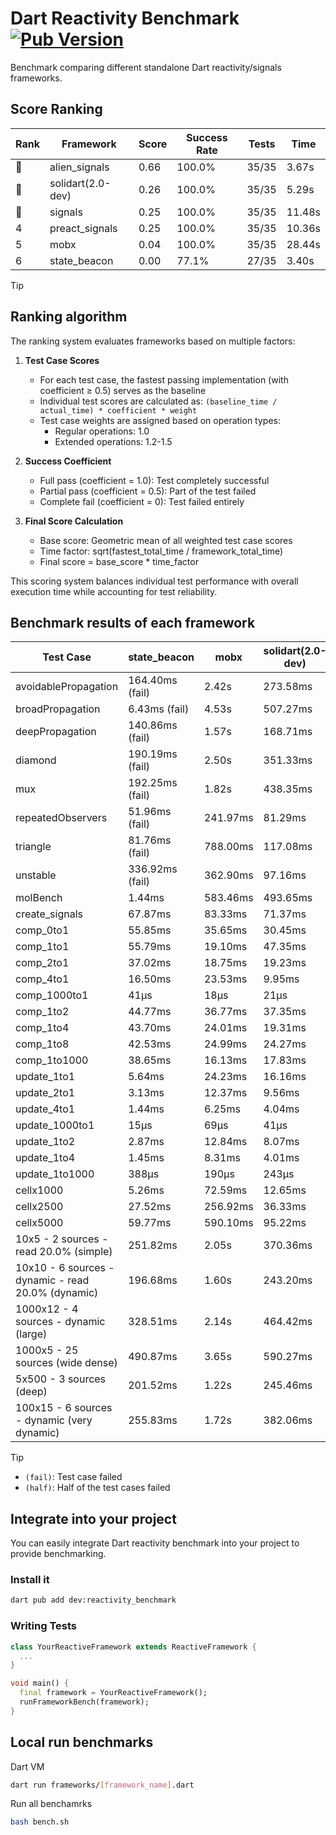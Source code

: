 # Dart Reactivity Benchmark [![Pub Version](https://img.shields.io/pub/v/reactivity_benchmark)](https://pub.dev/packages/reactivity_benchmark)

Benchmark comparing different standalone Dart reactivity/signals frameworks.

## Score Ranking

<!-- ranking start -->
| Rank | Framework | Score | Success Rate | Tests | Time |
|------|-----------|-------|--------------|-------|------|
| 🥇 | alien_signals | 0.66 | 100.0% | 35/35 | 3.67s |
| 🥈 | solidart(2.0-dev) | 0.26 | 100.0% | 35/35 | 5.29s |
| 🥉 | signals | 0.25 | 100.0% | 35/35 | 11.48s |
| 4 | preact_signals | 0.25 | 100.0% | 35/35 | 10.36s |
| 5 | mobx | 0.04 | 100.0% | 35/35 | 28.44s |
| 6 | state_beacon | 0.00 | 77.1% | 27/35 | 3.40s |

<!-- ranking end -->

> [!TIP]
> ## Ranking algorithm
>
> The ranking system evaluates frameworks based on multiple factors:
>
> 1. **Test Case Scores**
>    - For each test case, the fastest passing implementation (with coefficient ≥ 0.5) serves as the baseline
>    - Individual test scores are calculated as: `(baseline_time / actual_time) * coefficient * weight`
>    - Test case weights are assigned based on operation types:
>      - Regular operations: 1.0
>      - Extended operations: 1.2-1.5
>
> 2. **Success Coefficient**
>    - Full pass (coefficient = 1.0): Test completely successful
>    - Partial pass (coefficient = 0.5): Part of the test failed
>    - Complete fail (coefficient = 0): Test failed entirely
>
> 3. **Final Score Calculation**
>    - Base score: Geometric mean of all weighted test case scores
>    - Time factor: sqrt(fastest_total_time / framework_total_time)
>    - Final score = base_score * time_factor
>
> This scoring system balances individual test performance with overall execution time while accounting for test reliability.

## Benchmark results of each framework

<!-- test-case start -->
| Test Case | state_beacon | mobx | solidart(2.0-dev) | preact_signals | signals | alien_signals |
|---|---|---|---|---|---|---|
| avoidablePropagation | 164.40ms (fail) | 2.42s | 273.58ms | 202.48ms | 210.55ms | 182.40ms |
| broadPropagation | 6.43ms (fail) | 4.53s | 507.27ms | 513.57ms | 466.15ms | 342.98ms |
| deepPropagation | 140.86ms (fail) | 1.57s | 168.71ms | 179.10ms | 172.62ms | 122.10ms |
| diamond | 190.19ms (fail) | 2.50s | 351.33ms | 300.07ms | 282.67ms | 229.39ms |
| mux | 192.25ms (fail) | 1.82s | 438.35ms | 405.17ms | 413.26ms | 368.67ms |
| repeatedObservers | 51.96ms (fail) | 241.97ms | 81.29ms | 41.05ms | 44.84ms | 47.48ms |
| triangle | 81.76ms (fail) | 788.00ms | 117.08ms | 103.41ms | 98.72ms | 86.36ms |
| unstable | 336.92ms (fail) | 362.90ms | 97.16ms | 73.45ms | 79.88ms | 67.44ms |
| molBench | 1.44ms | 583.46ms | 493.65ms | 490.50ms | 491.00ms | 487.53ms |
| create_signals | 67.87ms | 83.33ms | 71.37ms | 4.55ms | 24.75ms | 27.88ms |
| comp_0to1 | 55.85ms | 35.65ms | 30.45ms | 17.62ms | 11.18ms | 7.87ms |
| comp_1to1 | 55.79ms | 19.10ms | 47.35ms | 12.46ms | 27.25ms | 4.19ms |
| comp_2to1 | 37.02ms | 18.75ms | 19.23ms | 17.36ms | 8.70ms | 2.38ms |
| comp_4to1 | 16.50ms | 23.53ms | 9.95ms | 17.83ms | 2.02ms | 9.98ms |
| comp_1000to1 | 41μs | 18μs | 21μs | 4μs | 4μs | 3μs |
| comp_1to2 | 44.77ms | 36.77ms | 37.35ms | 32.30ms | 15.34ms | 15.84ms |
| comp_1to4 | 43.70ms | 24.01ms | 19.31ms | 20.11ms | 9.99ms | 15.59ms |
| comp_1to8 | 42.53ms | 24.99ms | 24.27ms | 8.95ms | 11.58ms | 4.69ms |
| comp_1to1000 | 38.65ms | 16.13ms | 17.83ms | 6.77ms | 9.71ms | 3.17ms |
| update_1to1 | 5.64ms | 24.23ms | 16.16ms | 8.60ms | 12.66ms | 10.34ms |
| update_2to1 | 3.13ms | 12.37ms | 9.56ms | 4.29ms | 4.49ms | 2.27ms |
| update_4to1 | 1.44ms | 6.25ms | 4.04ms | 2.39ms | 2.25ms | 2.55ms |
| update_1000to1 | 15μs | 69μs | 41μs | 21μs | 22μs | 36μs |
| update_1to2 | 2.87ms | 12.84ms | 8.07ms | 4.59ms | 4.47ms | 4.36ms |
| update_1to4 | 1.45ms | 8.31ms | 4.01ms | 2.15ms | 2.29ms | 2.54ms |
| update_1to1000 | 388μs | 190μs | 243μs | 512μs | 55μs | 34μs |
| cellx1000 | 5.26ms | 72.59ms | 12.65ms | 9.68ms | 9.50ms | 7.35ms |
| cellx2500 | 27.52ms | 256.92ms | 36.33ms | 26.38ms | 30.53ms | 20.78ms |
| cellx5000 | 59.77ms | 590.10ms | 95.22ms | 67.36ms | 58.42ms | 51.28ms |
| 10x5 - 2 sources - read 20.0% (simple) | 251.82ms | 2.05s | 370.36ms | 438.71ms | 567.57ms | 226.33ms |
| 10x10 - 6 sources - dynamic - read 20.0% (dynamic) | 196.68ms | 1.60s | 243.20ms | 273.89ms | 293.55ms | 173.88ms |
| 1000x12 - 4 sources - dynamic (large) | 328.51ms | 2.14s | 464.42ms | 3.70s | 3.84s | 281.68ms |
| 1000x5 - 25 sources (wide dense) | 490.87ms | 3.65s | 590.27ms | 2.70s | 3.57s | 404.51ms |
| 5x500 - 3 sources (deep) | 201.52ms | 1.22s | 245.46ms | 225.97ms | 224.84ms | 191.18ms |
| 100x15 - 6 sources - dynamic (very dynamic) | 255.83ms | 1.72s | 382.06ms | 450.83ms | 483.10ms | 260.71ms |

<!-- test-case end -->

> [!TIP]
> - `(fail)`: Test case failed
> - `(half)`: Half of the test cases failed

## Integrate into your project

You can easily integrate Dart reactivity benchmark into your project to provide benchmarking.

### Install it

```bash
dart pub add dev:reactivity_benchmark
```

### Writing Tests

```dart
class YourReactiveFramework extends ReactiveFramework {
  ...
}

void main() {
  final framework = YourReactiveFramework();
  runFrameworkBench(framework);
}
```

## Local run benchmarks

Dart VM
```bash
dart run frameworks/[framework_name].dart
```

Run all benchamrks
```bash
bash bench.sh
```
